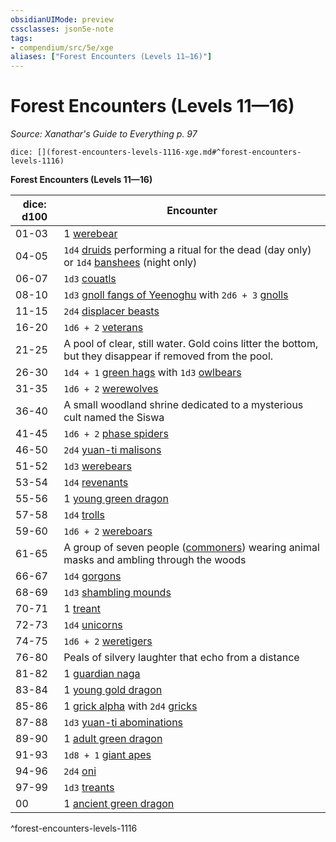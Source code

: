 ```yaml
---
obsidianUIMode: preview
cssclasses: json5e-note
tags:
- compendium/src/5e/xge
aliases: ["Forest Encounters (Levels 11—16)"]
---
```

# Forest Encounters (Levels 11—16)
*Source: Xanathar's Guide to Everything p. 97* 

`dice: [](forest-encounters-levels-1116-xge.md#^forest-encounters-levels-1116)`

**Forest Encounters (Levels 11—16)**

| dice: d100 | Encounter |
|------------|-----------|
| 01-03 | 1 [werebear](compendium/bestiary/humanoid/werebear.md) |
| 04-05 | `1d4` [druids](compendium/bestiary/humanoid/druid.md) performing a ritual for the dead (day only) or `1d4` [banshees](compendium/bestiary/undead/banshee.md) (night only) |
| 06-07 | `1d3` [couatls](compendium/bestiary/celestial/couatl.md) |
| 08-10 | `1d3` [gnoll fangs of Yeenoghu](compendium/bestiary/fiend/gnoll-fang-of-yeenoghu.md) with `2d6 + 3` [gnolls](compendium/bestiary/humanoid/gnoll.md) |
| 11-15 | `2d4` [displacer beasts](compendium/bestiary/monstrosity/displacer-beast.md) |
| 16-20 | `1d6 + 2` [veterans](compendium/bestiary/humanoid/veteran.md) |
| 21-25 | A pool of clear, still water. Gold coins litter the bottom, but they disappear if removed from the pool. |
| 26-30 | `1d4 + 1` [green hags](compendium/bestiary/fey/green-hag.md) with `1d3` [owlbears](compendium/bestiary/monstrosity/owlbear.md) |
| 31-35 | `1d6 + 2` [werewolves](compendium/bestiary/humanoid/werewolf.md) |
| 36-40 | A small woodland shrine dedicated to a mysterious cult named the Siswa |
| 41-45 | `1d6 + 2` [phase spiders](compendium/bestiary/monstrosity/phase-spider.md) |
| 46-50 | `2d4` [yuan-ti malisons](compendium/bestiary/monstrosity/yuan-ti-malison-type-1.md) |
| 51-52 | `1d3` [werebears](compendium/bestiary/humanoid/werebear.md) |
| 53-54 | `1d4` [revenants](compendium/bestiary/undead/revenant.md) |
| 55-56 | 1 [young green dragon](compendium/bestiary/dragon/young-green-dragon.md) |
| 57-58 | `1d4` [trolls](compendium/bestiary/giant/troll.md) |
| 59-60 | `1d6 + 2` [wereboars](compendium/bestiary/humanoid/wereboar.md) |
| 61-65 | A group of seven people ([commoners](compendium/bestiary/humanoid/commoner.md)) wearing animal masks and ambling through the woods |
| 66-67 | `1d4` [gorgons](compendium/bestiary/monstrosity/gorgon.md) |
| 68-69 | `1d3` [shambling mounds](compendium/bestiary/plant/shambling-mound.md) |
| 70-71 | 1 [treant](compendium/bestiary/plant/treant.md) |
| 72-73 | `1d4` [unicorns](compendium/bestiary/celestial/unicorn.md) |
| 74-75 | `1d6 + 2` [weretigers](compendium/bestiary/humanoid/weretiger.md) |
| 76-80 | Peals of silvery laughter that echo from a distance |
| 81-82 | 1 [guardian naga](compendium/bestiary/monstrosity/guardian-naga.md) |
| 83-84 | 1 [young gold dragon](compendium/bestiary/dragon/young-gold-dragon.md) |
| 85-86 | 1 [grick alpha](compendium/bestiary/monstrosity/grick-alpha.md) with `2d4` [gricks](compendium/bestiary/monstrosity/grick.md) |
| 87-88 | `1d3` [yuan-ti abominations](compendium/bestiary/monstrosity/yuan-ti-abomination.md) |
| 89-90 | 1 [adult green dragon](compendium/bestiary/dragon/adult-green-dragon.md) |
| 91-93 | `1d8 + 1` [giant apes](compendium/bestiary/beast/giant-ape.md) |
| 94-96 | `2d4` [oni](compendium/bestiary/giant/oni.md) |
| 97-99 | `1d3` [treants](compendium/bestiary/plant/treant.md) |
| 00 | 1 [ancient green dragon](compendium/bestiary/dragon/ancient-green-dragon.md) |
^forest-encounters-levels-1116
